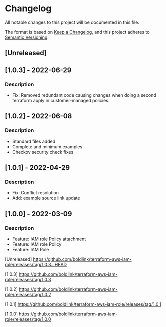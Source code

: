 # Changelog
All notable changes to this project will be documented in this file.

The format is based on [Keep a Changelog](https://keepachangelog.com/en/1.0.0/),
and this project adheres to [Semantic Versioning](https://semver.org/spec/v2.0.0.html).

## [Unreleased]

## [1.0.3] - 2022-06-29
### Description
- Fix: Removed redundant code causing changes when doing a second terraform apply in customer-managed policies.

## [1.0.2] - 2022-06-08
### Description
- Standard files added
- Complete and minimum examples
- Checkov security check fixes

## [1.0.1] - 2022-04-29
### Description
- Fix: Conflict resolution
- Add: example source link update

## [1.0.0] - 2022-03-09
### Description
- Feature: IAM role Policy attachment
- Feature: IAM role Policy
- Feature: IAM Role

[Unreleased] https://github.com/boldlink/terraform-aws-iam-role/releases/tag/1.0.3...HEAD

[1.0.3] https://github.com/boldlink/terraform-aws-iam-role/releases/tag/1.0.3

[1.0.2] https://github.com/boldlink/terraform-aws-iam-role/releases/tag/1.0.2

[1.0.1] https://github.com/boldlink/terraform-aws-iam-role/releases/tag/1.0.1

[1.0.0] https://github.com/boldlink/terraform-aws-iam-role/releases/tag/1.0.0
